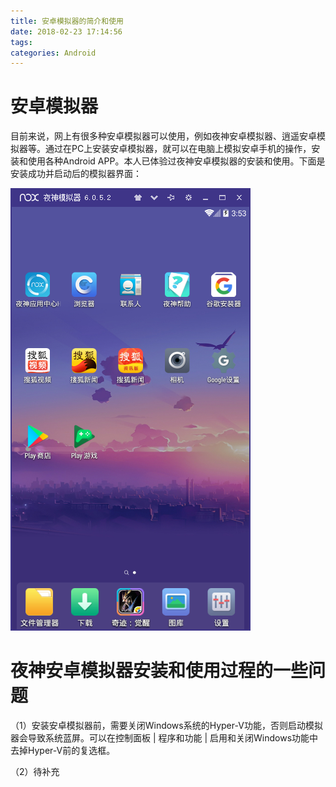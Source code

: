 ```yaml
---
title: 安卓模拟器的简介和使用
date: 2018-02-23 17:14:56
tags:
categories: Android
---
```


# 安卓模拟器

目前来说，网上有很多种安卓模拟器可以使用，例如夜神安卓模拟器、逍遥安卓模拟器等。通过在PC上安装安卓模拟器，就可以在电脑上模拟安卓手机的操作，安装和使用各种Android APP。本人已体验过夜神安卓模拟器的安装和使用。下面是安装成功并启动后的模拟器界面：

![](/images/android_1_1.png)

# 夜神安卓模拟器安装和使用过程的一些问题

（1）安装安卓模拟器前，需要关闭Windows系统的Hyper-V功能，否则启动模拟器会导致系统蓝屏。可以在控制面板 | 程序和功能 | 启用和关闭Windows功能中去掉Hyper-V前的复选框。

（2）待补充